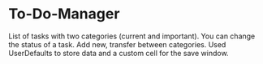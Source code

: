 # To-Do-Manager

List of tasks with two categories (current and important). You can change the status of a task. Add new, transfer between categories. Used UserDefaults to store data and a custom cell for the save window.

